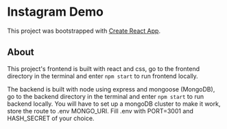# Instagram Demo

This project was bootstrapped with [Create React App](https://github.com/facebook/create-react-app).

## About

This project's frontend is built with react and css, go to the frontend directory in the terminal and enter `npm start` to run frontend locally.

The backend is built with node using express and mongoose (MongoDB), go to the backend directory in the terminal and enter `npm start` to run backend locally. You will have to set up a mongoDB cluster to make it work, store the route to .env MONGO_URI. Fill .env with PORT=3001 and HASH_SECRET of your choice.